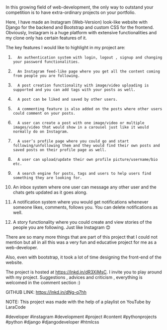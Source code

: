 In this growing field of web-development, the only way to outstand your competition is to have extra-ordinary projects on your portfolio.

Here, I have made an Instagram (Web-Version) look-like website with Django for the backend and Bootstrap and custom CSS for the frontend. Obviously, Instagram is a huge platform with extensive functionalities and my clone only has certain features of it.

The key features I would like to highlight in my project are:

1.       An authentication system with login, logout , signup and changing your password functionalities.

2.       An Instagram feed-like page where you get all the content coming from people you are following.

3.       A post creation functionality with image/video uploading is supported and you can add tags with your posts as well.

4.       A post can be liked and saved by other users.

5.       A commenting feature is also added on the posts where other users could comment on your posts.

6.       A user can create a post with one image/video or multiple images/video that would show in a carousel just like it would normally do on Instagram.

7.       A user’s profile page where you could go and start following/unfollowing them and they would find their own posts and saved posts on their profile page as well.

8.       A user can upload/update their own profile picture/username/bio etc.

9.       A search engine for posts, tags and users to help users find something they are looking for.

10. An inbox system where one user can message any other user and the chats gets updated as it goes along.

11. A notification system where you would get notifications whenever someone likes, comments, follows you. You can delete notifications as well.

12. A story functionality where you could create and view stories of the people you are following. Just like Instagram 😊

There are so many more things that are part of this project that I could not mention but all in all this was a very fun and educative project for me as a web-developer.

Also, even with bootstrap, it took a lot of time designing the front-end of the website.

The project is hosted at https://lnkd.in/dR3XiMsC. I invite you to play around with my project. Suggestions , advices and criticism , everything is welcomed in the comment section :)

GITHUB LINK: https://lnkd.in/dNg-q7hh

NOTE: This project was made with the help of a playlist on YouTube by LaraCode

#developer #instagram #development #project #content #pythonprojects #python #django #djangodeveloper #htmlcss
